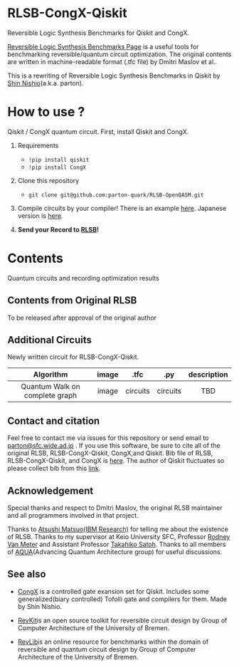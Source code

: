 # RLSB-CongX-Qiskit
Reversible Logic Synthesis Benchmarks for Qiskit and CongX.

[Reversible Logic Synthesis Benchmarks Page](https://webhome.cs.uvic.ca/~dmaslov/) is a useful tools for benchmarking reversible/quantum circuit optimization. The original contents are written in machine-readable format (.tfc file) by Dmitri Maslov et al..

This is a rewriting of Reversible Logic Synthesis Benchmarks in Qiskit by [Shin Nishio](https://scholar.google.com/citations?user=gZNt8twAAAAJ&hl=ja)(a.k.a. parton). 

# How to use ?
Qiskit / CongX quantum circuit. First, install Qiskit and CongX.

1. Requirements
    * `!pip install qiskit`
    * `!pip install CongX`
2. Clone this repository
    * `git clone git@github.com:parton-quark/RLSB-OpenQASM.git`
3. Compile circuits by your compiler! There is an example [here](https://github.com/parton-quark/RLSB-CongX-Qiskit/blob/master/converter/tutorial_for_converter_en.ipynb). Japanese version is [here](https://github.com/parton-quark/RLSB-CongX-Qiskit/blob/master/converter/tutorial_for_converter_jp.ipynb).

3. **Send your Record to [RLSB](https://webhome.cs.uvic.ca/~dmaslov/submit.html)!**

# Contents
Quantum circuits and recording optimization results
## Contents from Original RLSB 
To be released after approval of the original author

<!-- 
|Family/type|Individual functions and circuits|
|:--:|:--:|
|4-bit with maximal gate count:|[4b15g_1](https://github.com/parton-quark/RLSB-CongX-Qiskit/blob/master/circuits/original/00_4-bit_with_maximal_gate_count/RLSBCQ_4b15g_1.py) , 4b15g_2 , 4b15g_3 , 4b15g_4 , 4b15g_5|
|Adders:|1bitadder (rd32) , 5bitadder , 8bitadder|
|Divisibility checkers:|4mod5 , 5mod5|
|Cycle functions:|cycle10_2 , cycle17_3|
|Galois field multipliers:|gf2^3mult , gf2^4mult , gf2^5mult , gf2^6mult , gf2^7mult , gf2^8mult , gf2^9mult , gf2^10mult , gf2^11mult , gf2^12mult , gf2^13mult , gf2^14mult , gf2^15mult , gf2^16mult , gf2^17mult , gf2^18mult , gf2^19mult , gf2^20mult , gf2^32mult , gf2^50mult , gf2^64mult , gf2^100mult , gf2^127mult , gf2^128mult , gf2^131mult , gf2^163mult , gf2^256mult , gf2^512mult|
|Gray code functions|--|
|Hamming coding functions:|ham3 , ham7 , ham15|
|Hidden weighted bit functions:|hwb4 , hwb5 , hwb6 , hwb7 , hwb8 , hwb9 , hwb10 , hwb11 , hwb12 , hwb13 , hwb14 , hwb15 , hwb16 , hwb20 , hwb50 , hwb100 , hwb200 , hwb500 , hwb1000|
|MMD worst case:|3_17 , 4_49|
|Modula adders:|mod5adder , mod1024adder , mod1048576adder|
|N-th prime:|nth_prime3_inc , nth_prime4_inc , nth_prime5_inc , nth_prime6_inc , nth_prime7_inc , nth_prime8_inc , nth_prime9_inc , nth_prime10_inc , nth_prime11_inc , nth_prime12_inc , nth_prime13_inc , nth_prime14_inc , nth_prime15_inc , nth_prime16_inc , nth_prime17_inc|
|Permanent:|permanent1x1 , permanent 2x2 , permanent3x3 , permanent 4x4|
|RD - input weight functions:|rd53 , rd73 , rd84|
|Symmetric functions:|6sym , 9sym|
|Other:|2-4dec , 2of5 , xor5| -->

## Additional Circuits 
Newly written circuit for RLSB-CongX-Qiskit.

|Algorithm|image|.tfc|.py|description|
|:-------:|:---:|:--:|:-:|:---------:|
|Quantum Walk on complete graph|image|circuits|circuits|TBD|

<!-- Quantum Cost is given as follows.
$$C=C_s+C_c \times$ 10$$ where $C_s$ is a number of Single-Qubit gates, and $C_c$ is a number of Two-Qubit Gates. 
 -->
<!-- ## Parameters to optimize
The hardware and system software (including quantum error correction) of the state-of-the-art quantum information processing system define the work that the quantum compiler should do and the method of evaluating its performance.

If you think there is more metric to add to this benchmark, please build an Issue. -->

## Contact and citation
Feel free to contact me via issues for this repository or send email to parton@sfc.wide.ad.jp .
If you use this software, be sure to cite all of the original RLSB, RLSB-CongX-Qiskit, CongX,and Qiskit. Bib file of RLSB, RLSB-CongX-Qiskit, and CongX is [here](https://github.com/parton-quark/RLSB-CongX-Qiskit/blob/master/RLSB-CongX-Qiskit.bib).
The author of Qiskit fluctuates so please collect bib from this [link](https://github.com/Qiskit/qiskit/blob/master/Qiskit.bib).

## Acknowledgement
Special thanks and respect to Dmitri Maslov, the original RLSB maintainer and all programmers involved in that project. 

Thanks to [Atsushi Matsuo(IBM Research)](https://researcher.watson.ibm.com/researcher/view.php?person=jp-MATSUOA) for telling me about the existence of RLSB. Thanks to my supervisor at Keio University SFC, Professor [Rodney Van Meter](https://web.sfc.keio.ac.jp/~rdv/) and Assistant Professor [Takahiko Satoh](http://quantum.sfc.keio.ac.jp/employees/takahiko-satoh/). Thanks to all members of [AQUA](https://aqua.sfc.wide.ad.jp/members_en.html)(Advancing Quantum Architecture group) for useful discussions. 

## See also
* [CongX](https://github.com/parton-quark/CongX) is a controlled gate exansion set for Qiskit. Includes some generalized(biary controlled) Tofolli gate and compilers for them. Made by Shin Nishio.

* [RevKit](http://www.revlib.org/)is an open source toolkit for reversible circuit design by Group of Computer Architecture
of the University of Bremen. 

* [RevLib](http://www.revlib.org/)is an online resource for benchmarks within the domain of reversible and quantum circuit design by Group of Computer Architecture of the University of Bremen.
